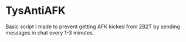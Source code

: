 # TysAntiAFK
Basic script I made to prevent getting AFK kicked from 2B2T by sending messages in chat every 1-3 minutes.
